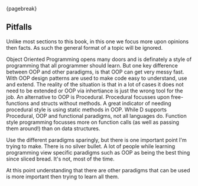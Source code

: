 {pagebreak}

## Pitfalls
Unlike most sections to this book, in this one we focus more upon opinions then facts. As such the general format of a topic will be ignored.

Object Oriented Programming opens many doors and is definately a style of programming that all programmer should learn. But one key difference between OOP and other paradigms, is that OOP can get very messy fast.
With OOP design patterns are used to make code easy to understand, use and extend. The reality of the situation is that in a lot of cases it does not need to be extended or OOP via inhertiance is just the wrong tool for the job.
An alternative to OOP is Procedural. Procedural focusses upon free-functions and structs without methods. A great indicator of needing procedural style is using static methods in OOP. While D supports Procedural, OOP and functional paradigms, not all languages do.
Function style programming focusses more on function calls (as well as passing them around!) than on data structures.

Use the different paradigms sparingly, but there is one important point I'm trying to make. There is no silver bullet. A lot of people while learning programming view specific paradigms such as OOP as being the best thing since sliced bread. It's not, most of the time.

At this point understanding that there are other paradigms that can be used is more important then trying to learn all them.
